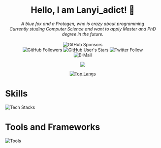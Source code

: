 <div align="center">
  
  # Hello, I am Lanyi_adict! 👋

  <i>A blue fox and a Protogen, who  is crazy about programming</i><br><i>Currently studing Computer Science and want to apply Master and PhD degree in the future.</i>
  <br>
  <br>
  ![GitHub Sponsors](https://img.shields.io/github/sponsors/HongyiHao-SXIT?style=for-the-badge&logo=github&logoColor=white&labelColor=%2381530A&color=%23F6E5AE)
  <br>
  ![GitHub Followers](https://img.shields.io/github/followers/HongyiHao-SXIT?style=for-the-badge&logo=github&logoColor=white&labelColor=%2381530A&color=%23F6E5AE)
  ![GitHub User's Stars](https://img.shields.io/github/stars/HongyiHao-SXIT?affiliations=OWNER%2CCOLLABORATOR&style=for-the-badge&logo=github&logoColor=white&labelColor=%2381530A&color=%23F6E5AE)
  ![Twitter Follow](https://img.shields.io/twitter/follow/Lanyi_adict1145?style=for-the-badge&logo=twitter&logoColor=white&labelColor=%2381530A&color=%23FF000000)
  <br>
  ![E-Mail](https://img.shields.io/badge/E--Mail-Lanyi_adict@outlook.com-blue?style=for-the-badge&labelColor=%2381530A&color=%23F6E5AE)

</div>

<p align="center" width="100%">
    <img src="https://github-readme-stats.vercel.app/api?username=HongyiHao-SXIT&show_icons=true&hide_border=true"/>
</p>


<div align = "center" style="display: inline;">

[![Top Langs](https://github-readme-stats.vercel.app/api/top-langs/?username=HongyiHao-SXIT&layout=compact)](https://github.com/HongyiHao-SXIT/github-readme-stats)

</div>


# Skills
![Tech Stacks](https://skillicons.dev/icons?i=c,cpp,cs,java,python,nodejs,html,css,javascript,php,powershell,latex)

# Tools and Frameworks
![Tools](https://skillicons.dev/icons?i=vscode,git,github,qt,vue,spring,linux,mysql,cmake,md,maven)

</div>
